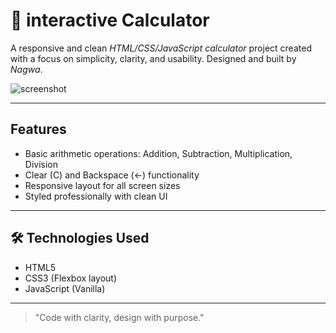 # 🧮 interactive Calculator

A responsive and clean *HTML/CSS/JavaScript calculator* project created with a focus on simplicity, clarity, and usability. Designed and built by *Nagwa*.

![screenshot](1,2.png)

---

##  Features

- Basic arithmetic operations: Addition, Subtraction, Multiplication, Division
- Clear (C) and Backspace (←) functionality
- Responsive layout for all screen sizes
- Styled professionally with clean UI

---

## 🛠 Technologies Used

- HTML5
- CSS3 (Flexbox layout)
- JavaScript (Vanilla)

---



> "Code with clarity, design with purpose."
